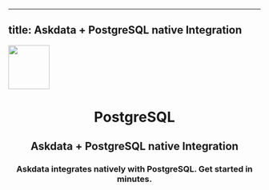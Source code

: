 
  ---
  title: Askdata + PostgreSQL native Integration
  ---

<img class="dataset_icon" style="text-align: center;" width="82" height="88" src="https://chart.askdata.com/datasets/icons/postgres-sql.png" alt="">
<h1 class="dataset_title" style="text-align: center;">PostgreSQL</h1>
<h2 class="dataset_subtitle" style="text-align: center;">Askdata + PostgreSQL native Integration</h2> 
<h3 class="dataset_description" style="text-align: center;">Askdata integrates natively with  PostgreSQL. Get started in minutes.</h3> 

  